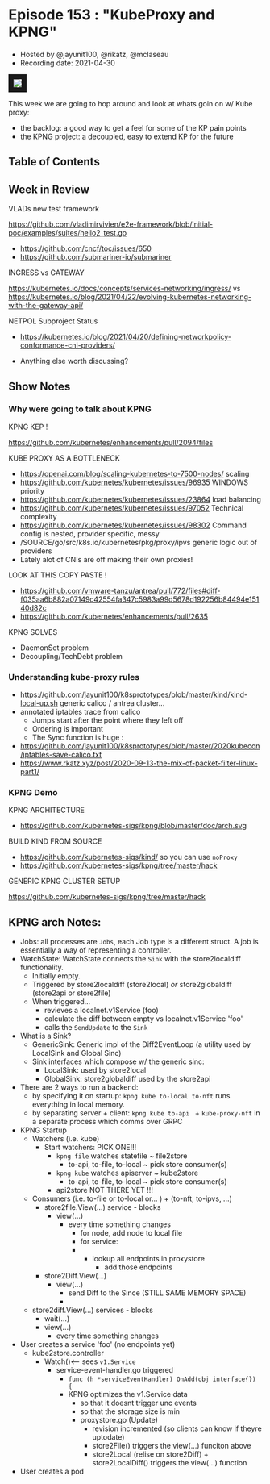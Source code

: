 # Episode 153 : "KubeProxy and KPNG"
- Hosted by @jayunit100, @rikatz, @mclaseau
- Recording date: 2021-04-30

<!--- Thumbnailed embed of the video, n8Xo_ghCIOSY is the video id from the youtube url --->

<a href="https://www.youtube.com/watch?v=UF1SglWIYz4" target="_blank"><img src="https://i.ytimg.com/vi/UF1SglWIYz4/maxresdefault.jpg" border="10" /></a>

This week we are going to hop around and look at whats goin on w/ Kube proxy:
- the backlog: a good way to get a feel for some of the KP pain points
- the KPNG project: a decoupled, easy to extend KP for the future

## Table of Contents

## Week in Review

VLADs new test framework 

https://github.com/vladimirvivien/e2e-framework/blob/initial-poc/examples/suites/hello2_test.go

- https://github.com/cncf/toc/issues/650
- https://github.com/submariner-io/submariner

INGRESS vs GATEWAY

https://kubernetes.io/docs/concepts/services-networking/ingress/ vs https://kubernetes.io/blog/2021/04/22/evolving-kubernetes-networking-with-the-gateway-api/ 

NETPOL Subproject Status

- https://kubernetes.io/blog/2021/04/20/defining-networkpolicy-conformance-cni-providers/ 
 
- Anything else worth discussing? 

## Show Notes

### Why were going to talk about KPNG


KPNG KEP !

https://github.com/kubernetes/enhancements/pull/2094/files


KUBE PROXY AS A BOTTLENECK

- https://openai.com/blog/scaling-kubernetes-to-7500-nodes/  scaling
- https://github.com/kubernetes/kubernetes/issues/96935 WINDOWS priority
- https://github.com/kubernetes/kubernetes/issues/23864 load balancing
- https://github.com/kubernetes/kubernetes/issues/97052 Technical complexity
- https://github.com/kubernetes/kubernetes/issues/98302 Command config is nested, provider specific, messy
- /SOURCE/go/src/k8s.io/kubernetes/pkg/proxy/ipvs generic logic out of providers
- Lately alot of CNIs are off making their own proxies!

LOOK AT THIS COPY PASTE ! 

- https://github.com/vmware-tanzu/antrea/pull/772/files#diff-f035aa6b882a07149c42554fa347c5983a99d5678d192256b84494e15140d82c
- https://github.com/kubernetes/enhancements/pull/2635

KPNG SOLVES
- DaemonSet problem
- Decoupling/TechDebt problem

### Understanding kube-proxy rules

- https://github.com/jayunit100/k8sprototypes/blob/master/kind/kind-local-up.sh generic calico / antrea cluster...
- annotated iptables trace from calico
  - Jumps start after the point where they left off
  - Ordering is important
  - The Sync function is huge :
- https://github.com/jayunit100/k8sprototypes/blob/master/2020kubecon/iptables-save-calico.txt
- https://www.rkatz.xyz/post/2020-09-13-the-mix-of-packet-filter-linux-part1/

### KPNG Demo

KPNG ARCHITECTURE 

- https://github.com/kubernetes-sigs/kpng/blob/master/doc/arch.svg 

BUILD KIND FROM SOURCE

- https://github.com/kubernetes-sigs/kind/ so you can use `noProxy`
- https://github.com/kubernetes-sigs/kpng/tree/master/hack 
 
GENERIC KPNG CLUSTER SETUP

https://github.com/kubernetes-sigs/kpng/tree/master/hack

## KPNG arch Notes:
- Jobs: all processes are `Jobs`, each Job type is a different struct.   A job is essentially a way
of representing a controller.
- WatchState: WatchState connects the `Sink` with the store2localdiff functionality.
    - Initially empty.
    - Triggered by store2localdiff (store2local) *or* store2globaldiff (store2api or store2file)
    - When triggered...
        - revieves a localnet.v1Service (foo)
        - calculate the diff between empty vs localnet.v1Service 'foo'
        - calls the `SendUpdate`  to the `Sink`
- What is a Sink?
    - GenericSink: Generic impl of the Diff2EventLoop (a utility used by LocalSink and Global Sinc)
    - Sink interfaces which compose w/ the generic sinc:
        - LocalSink: used by store2local
        - GlobalSink: store2globaldiff used by the store2api
- There are 2 ways to run a backend:
    - by specifying it on startup: `kpng kube to-local to-nft` runs everything in local memory.
    - by separating server + client: `kpng kube to-api ` + `kube-proxy-nft` in a separate process which comms over GRPC
- KPNG Startup
    - Watchers (i.e. kube)
        - Start watchers: PICK ONE!!!
            - `kpng file` watches statefile ~ file2store
                - to-api, to-file, to-local ~ pick store consumer(s)
            - `kpng kube` watches apiserver ~ kube2store
                - to-api, to-file, to-local ~ pick store consumer(s)
             - api2store NOT THERE YET !!!
    - Consumers (i.e. to-file or to-local or... ) + (to-nft, to-ipvs, ...)
        - store2file.View(...) service - blocks
            - view(...)
                - every time something changes
                    - for node, add node to local file
                    - for service:
                    -   
                        - lookup all endpoints in proxystore
                            - add those endpoints
        - store2Diff.View(...)
            - view(...)
                - send Diff to the Since (STILL SAME MEMORY SPACE)
                - 
    - store2diff.View(...) services - blocks
        - wait(...)
        - view(...)
            - every time something changes
- User creates a service 'foo' (no endpoints yet)
    - kube2store.controller
        - Watch()<-- sees `v1.Service`
            - service-event-handler.go triggered
                - `func (h *serviceEventHandler) OnAdd(obj interface{}) {`
                - KPNG optimizes the v1.Service data
                    - so that it doesnt trigger unc events
                    - so that the storage size is min
                    - proxystore.go (Update)
                        - revision incremented (so clients can know if theyre uptodate)
                        - store2File() triggers the view(...) funciton above
                        - store2Local (relise on store2Diff) + store2LocalDiff() triggers the view(...) function
- User creates a pod

